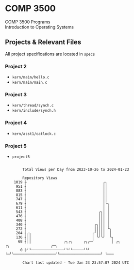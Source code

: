 # COMP 3500
COMP 3500 Programs  
Introduction to Operating Systems  
## Projects & Relevant Files
All project specifications are located in `specs`
### Project 2
- `kern/main/hello.c`
- `kern/main/main.c`
### Project 3
- `kern/thread/synch.c`
- `kern/include/synch.h`
### Project 4
- `kern/asst1/catlock.c`
### Project 5
- `project5`

```

        Total Views per Day from 2023-10-26 to 2024-01-23

        Repository Views
    1019 ┼                                   ╭╮
     951 ┤                                   ││
     883 ┤                                   ││
     815 ┤                                   ││
     747 ┤                                   ││
     679 ┤                                   │╰╮
     611 ┤                                   │ │
     543 ┤                                 ╭╮│ │
     476 ┤                                 │││ │
     408 ┤                                 │││ │
     340 ┤                               ╭╮│││ │
     272 ┤                               │││││ ╰╮
     204 ┤╭╮                            ╭╯││││  │
     136 ┤││                            │ ╰╯╰╯  ╰╮
      68 ┤││               ╭╮╭╮     ╭╮╭─╯        │ ╭╮                   ╭╮                   ╭─╮
       0 ┼╯╰───────────────╯╰╯╰─────╯╰╯          ╰─╯╰───────────────────╯╰───────────────────╯ ╰───

        Chart last updated - Tue Jan 23 23:57:07 2024 UTC
        
```
